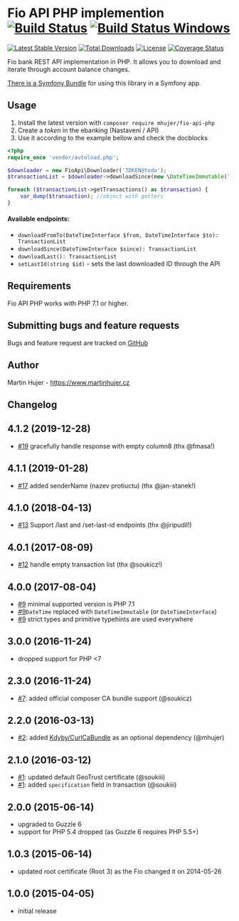 # Fio API PHP implemention [![Build Status](https://travis-ci.org/mhujer/fio-api-php.svg?branch=master)](https://travis-ci.org/mhujer/fio-api-php) [![Build Status Windows](https://ci.appveyor.com/api/projects/status/github/mhujer/fio-api-php?branch=master&svg=true)](https://ci.appveyor.com/project/mhujer/fio-api-php/branch/master)

[![Latest Stable Version](https://poser.pugx.org/mhujer/fio-api-php/version.png)](https://packagist.org/packages/mhujer/fio-api-php) [![Total Downloads](https://poser.pugx.org/mhujer/fio-api-php/downloads.png)](https://packagist.org/packages/mhujer/fio-api-php) [![License](https://poser.pugx.org/mhujer/fio-api-php/license.svg)](https://packagist.org/packages/mhujer/fio-api-php) [![Coverage Status](https://coveralls.io/repos/mhujer/fio-api-php/badge.svg?branch=master)](https://coveralls.io/r/mhujer/fio-api-php?branch=master)

Fio bank REST API implementation in PHP. It allows you to download and iterate through account balance changes.

[There is a Symfony Bundle](https://github.com/mhujer/fio-api-bundle) for using this library in a Symfony app.

Usage
----
1. Install the latest version with `composer require mhujer/fio-api-php`
2. Create a *token* in the ebanking (Nastavení / API)
3. Use it according to the example bellow and check the docblocks

```php
<?php
require_once 'vendor/autoload.php';

$downloader = new FioApi\Downloader('TOKEN@todo');
$transactionList = $downloader->downloadSince(new \DateTimeImmutable('-1 week'));

foreach ($transactionList->getTransactions() as $transaction) {
    var_dump($transaction); //object with getters
}

```

#### Available endpoints:
- `downloadFromTo(DateTimeInterface $from, DateTimeInterface $to): TransactionList`
- `downloadSince(DateTimeInterface $since): TransactionList`
- `downloadLast(): TransactionList`
- `setLastId(string $id)` - sets the last downloaded ID through the API

Requirements
------------
Fio API PHP works with PHP 7.1 or higher.

Submitting bugs and feature requests
------------------------------------
Bugs and feature request are tracked on [GitHub](https://github.com/mhujer/fio-api-php/issues)

Author
------
Martin Hujer - <https://www.martinhujer.cz>

Changelog
----------

## 4.1.2 (2019-12-28)
- [#19](https://github.com/mhujer/fio-api-php/pull/19) gracefully handle response with empty column8 (thx @fmasa!)

## 4.1.1 (2019-01-28)
- [#17](https://github.com/mhujer/fio-api-php/pull/17) added senderName (nazev protiuctu) (thx @jan-stanek!)

## 4.1.0 (2018-04-13)
- [#13](https://github.com/mhujer/fio-api-php/pull/13) Support /last and /set-last-id endpoints (thx @jiripudil!)

## 4.0.1 (2017-08-09)
- [#12](https://github.com/mhujer/fio-api-php/pull/12) handle empty transaction list  (thx @soukicz!)

## 4.0.0 (2017-08-04)
- [#9](https://github.com/mhujer/fio-api-php/pull/9) minimal supported version is PHP 7.1
- [#9](https://github.com/mhujer/fio-api-php/pull/9)`DateTime` replaced with `DateTimeImmutable` (or `DateTimeInterface`)
- [#9](https://github.com/mhujer/fio-api-php/pull/9) strict types and primitive typehints are used everywhere

## 3.0.0 (2016-11-24)
- dropped support for PHP <7

## 2.3.0 (2016-11-24)
- [#7](https://github.com/mhujer/fio-api-php/pull/7): added official composer CA bundle support (@soukicz)

## 2.2.0 (2016-03-13)
- [#2](https://github.com/mhujer/fio-api-php/pull/2): added [Kdyby/CurlCaBundle](https://github.com/Kdyby/CurlCaBundle)
 	as an optional dependency (@mhujer)

## 2.1.0 (2016-03-12)
- [#1](https://github.com/mhujer/fio-api-php/pull/1): updated default GeoTrust certificate (@soukiii)
- [#1](https://github.com/mhujer/fio-api-php/pull/1): added `specification` field in transaction (@soukiii)

## 2.0.0 (2015-06-14)
- upgraded to Guzzle 6
- support for PHP 5.4 dropped (as Guzzle 6 requires PHP 5.5+)

## 1.0.3 (2015-06-14)
- updated root certificate (Root 3) as the Fio changed it on 2014-05-26

## 1.0.0 (2015-04-05)
- initial release
